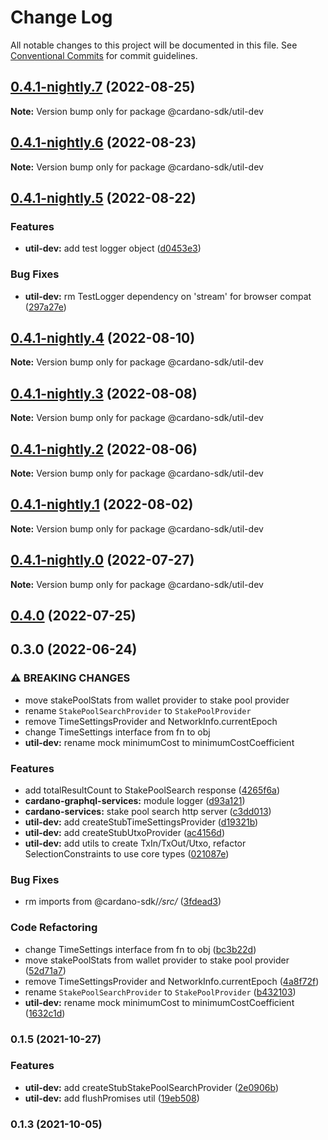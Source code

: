 # Change Log

All notable changes to this project will be documented in this file.
See [Conventional Commits](https://conventionalcommits.org) for commit guidelines.

## [0.4.1-nightly.7](https://github.com/input-output-hk/cardano-js-sdk/compare/@cardano-sdk/util-dev@0.4.1-nightly.6...@cardano-sdk/util-dev@0.4.1-nightly.7) (2022-08-25)

**Note:** Version bump only for package @cardano-sdk/util-dev





## [0.4.1-nightly.6](https://github.com/input-output-hk/cardano-js-sdk/compare/@cardano-sdk/util-dev@0.4.1-nightly.5...@cardano-sdk/util-dev@0.4.1-nightly.6) (2022-08-23)

**Note:** Version bump only for package @cardano-sdk/util-dev





## [0.4.1-nightly.5](https://github.com/input-output-hk/cardano-js-sdk/compare/@cardano-sdk/util-dev@0.4.1-nightly.4...@cardano-sdk/util-dev@0.4.1-nightly.5) (2022-08-22)


### Features

* **util-dev:** add test logger object ([d0453e3](https://github.com/input-output-hk/cardano-js-sdk/commit/d0453e30ac1381f98295394453c038e881ba77a9))


### Bug Fixes

* **util-dev:** rm TestLogger dependency on 'stream' for browser compat ([297a27e](https://github.com/input-output-hk/cardano-js-sdk/commit/297a27e089dff5a8dd0dfa33835d4982db370801))



## [0.4.1-nightly.4](https://github.com/input-output-hk/cardano-js-sdk/compare/@cardano-sdk/util-dev@0.4.1-nightly.3...@cardano-sdk/util-dev@0.4.1-nightly.4) (2022-08-10)

**Note:** Version bump only for package @cardano-sdk/util-dev





## [0.4.1-nightly.3](https://github.com/input-output-hk/cardano-js-sdk/compare/@cardano-sdk/util-dev@0.4.1-nightly.2...@cardano-sdk/util-dev@0.4.1-nightly.3) (2022-08-08)

**Note:** Version bump only for package @cardano-sdk/util-dev





## [0.4.1-nightly.2](https://github.com/input-output-hk/cardano-js-sdk/compare/@cardano-sdk/util-dev@0.4.1-nightly.1...@cardano-sdk/util-dev@0.4.1-nightly.2) (2022-08-06)

**Note:** Version bump only for package @cardano-sdk/util-dev





## [0.4.1-nightly.1](https://github.com/input-output-hk/cardano-js-sdk/compare/@cardano-sdk/util-dev@0.4.1-nightly.0...@cardano-sdk/util-dev@0.4.1-nightly.1) (2022-08-02)

**Note:** Version bump only for package @cardano-sdk/util-dev





## [0.4.1-nightly.0](https://github.com/input-output-hk/cardano-js-sdk/compare/@cardano-sdk/util-dev@0.4.0...@cardano-sdk/util-dev@0.4.1-nightly.0) (2022-07-27)

**Note:** Version bump only for package @cardano-sdk/util-dev





## [0.4.0](https://github.com/input-output-hk/cardano-js-sdk/compare/0.3.0...@cardano-sdk/util-dev@0.4.0) (2022-07-25)

## 0.3.0 (2022-06-24)


### ⚠ BREAKING CHANGES

* move stakePoolStats from wallet provider to stake pool provider
* rename `StakePoolSearchProvider` to `StakePoolProvider`
* remove TimeSettingsProvider and NetworkInfo.currentEpoch
* change TimeSettings interface from fn to obj
* **util-dev:** rename mock minimumCost to minimumCostCoefficient

### Features

* add totalResultCount to StakePoolSearch response ([4265f6a](https://github.com/input-output-hk/cardano-js-sdk/commit/4265f6af60a92c93604b93167fd297530b6e01f8))
* **cardano-graphql-services:** module logger ([d93a121](https://github.com/input-output-hk/cardano-js-sdk/commit/d93a121c626e7c9ce060d575802bc2775cf875e3))
* **cardano-services:** stake pool search http server ([c3dd013](https://github.com/input-output-hk/cardano-js-sdk/commit/c3dd0133843327906535ce2ac623482cf95dd397))
* **util-dev:** add createStubTimeSettingsProvider ([d19321b](https://github.com/input-output-hk/cardano-js-sdk/commit/d19321b515387f8943f7e0df88b0173c71c46ffb))
* **util-dev:** add createStubUtxoProvider ([ac4156d](https://github.com/input-output-hk/cardano-js-sdk/commit/ac4156d6b74ce05daf11e5feeceef9c941973020))
* **util-dev:** add utils to create TxIn/TxOut/Utxo, refactor SelectionConstraints to use core types ([021087e](https://github.com/input-output-hk/cardano-js-sdk/commit/021087e7d3b0ca3de0fbc1bdc9438a6a00a4a07e))


### Bug Fixes

* rm imports from @cardano-sdk/*/src/* ([3fdead3](https://github.com/input-output-hk/cardano-js-sdk/commit/3fdead3ae381a3efb98299b9881c6a964461b7db))


### Code Refactoring

* change TimeSettings interface from fn to obj ([bc3b22d](https://github.com/input-output-hk/cardano-js-sdk/commit/bc3b22d55071f85073c54dcf47c535912bedb512))
* move stakePoolStats from wallet provider to stake pool provider ([52d71a7](https://github.com/input-output-hk/cardano-js-sdk/commit/52d71a70700b05902cca6205fe01a63f811ba5af))
* remove TimeSettingsProvider and NetworkInfo.currentEpoch ([4a8f72f](https://github.com/input-output-hk/cardano-js-sdk/commit/4a8f72f57f699f7c0bf4a9a4b742fc0a3e4aa8ce))
* rename `StakePoolSearchProvider` to `StakePoolProvider` ([b432103](https://github.com/input-output-hk/cardano-js-sdk/commit/b43210348da7914664733f85f8be8999271a8667))
* **util-dev:** rename mock minimumCost to minimumCostCoefficient ([1632c1d](https://github.com/input-output-hk/cardano-js-sdk/commit/1632c1d9775dec97edf815816017b7f6714dcd4d))

### 0.1.5 (2021-10-27)


### Features

* **util-dev:** add createStubStakePoolSearchProvider ([2e0906b](https://github.com/input-output-hk/cardano-js-sdk/commit/2e0906bc19acdf91b805e1eb647e88aa33ed1b7b))
* **util-dev:** add flushPromises util ([19eb508](https://github.com/input-output-hk/cardano-js-sdk/commit/19eb508af9c5364f9db604cfe4705857cd62f720))

### 0.1.3 (2021-10-05)
